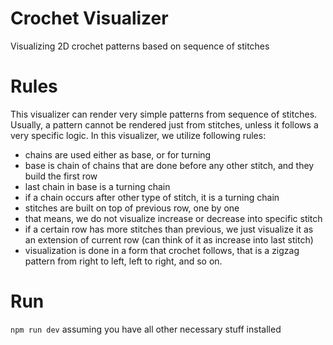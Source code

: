 # Crochet Visualizer
Visualizing 2D crochet patterns based on sequence of stitches

# Rules

This visualizer can render very simple patterns from sequence of stitches.
Usually, a pattern cannot be rendered just from stitches, unless it follows a very specific logic. In this visualizer, we utilize following rules:
* chains are used either as base, or for turning
* base is chain of chains that are done before any other stitch, and they build the first row
* last chain in base is a turning chain
* if a chain occurs after other type of stitch, it is a turning chain
* stitches are built on top of previous row, one by one
* that means, we do not visualize increase or decrease into specific stitch
* if a certain row has more stitches than previous, we just visualize it as an extension of current row (can think of it as increase into last stitch)
* visualization is done in a form that crochet follows, that is a zigzag pattern from right to left, left to right, and so on.

# Run
`
npm run dev
`
assuming you have all other necessary stuff installed